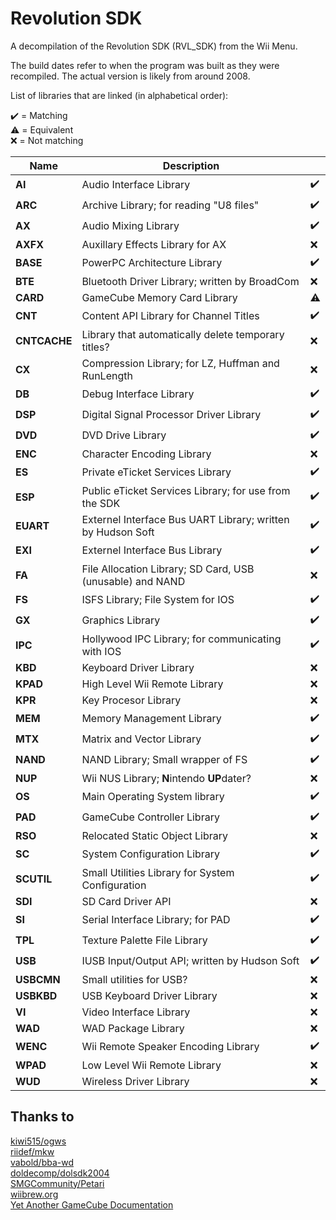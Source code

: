Revolution SDK
==============
A decompilation of the Revolution SDK (RVL_SDK) from the Wii Menu.  

The build dates refer to when the program was built as they were recompiled.
The actual version is likely from around 2008.

List of libraries that are linked (in alphabetical order):

✔️ = Matching  
⚠️ = Equivalent  
❌ = Not matching  

|     Name     |                          Description                        |    |
|--------------|-------------------------------------------------------------|----|
| **AI**       | Audio Interface Library                                     | ✔️ |
| **ARC**      | Archive Library; for reading "U8 files"                     | ✔️ |
| **AX**       | Audio Mixing Library                                        | ✔️ |
| **AXFX**     | Auxillary Effects Library for AX                            | ❌ |
| **BASE**     | PowerPC Architecture Library                                | ✔️ |
| **BTE**      | Bluetooth Driver Library; written by BroadCom               | ❌ |
| **CARD**     | GameCube Memory Card Library                                | ⚠️ |
| **CNT**      | Content API Library for Channel Titles                      | ✔️ |
| **CNTCACHE** | Library that automatically delete temporary titles?         | ❌ |
| **CX**       | Compression Library; for LZ, Huffman and RunLength          | ❌ |
| **DB**       | Debug Interface Library                                     | ✔️ |
| **DSP**      | Digital Signal Processor Driver Library                     | ✔️ |
| **DVD**      | DVD Drive Library                                           | ✔️ |
| **ENC**      | Character Encoding Library                                  | ❌ |
| **ES**       | Private eTicket Services Library                            | ✔️ |
| **ESP**      | Public eTicket Services Library; for use from the SDK       | ✔️ |
| **EUART**    | Externel Interface Bus UART Library; written by Hudson Soft | ✔️ |
| **EXI**      | Externel Interface Bus Library                              | ✔️ |
| **FA**       | File Allocation Library; SD Card, USB (unusable) and NAND   | ❌ |
| **FS**       | ISFS Library; File System for IOS                           | ✔️ |
| **GX**       | Graphics Library                                            | ✔️ |
| **IPC**      | Hollywood IPC Library; for communicating with IOS           | ✔️ |
| **KBD**      | Keyboard Driver Library                                     | ❌ |
| **KPAD**     | High Level Wii Remote Library                               | ❌ |
| **KPR**      | Key Procesor Library                                        | ❌ |
| **MEM**      | Memory Management Library                                   | ✔️ |
| **MTX**      | Matrix and Vector Library                                   | ✔️ |
| **NAND**     | NAND Library; Small wrapper of FS                           | ✔️ |
| **NUP**      | Wii NUS Library; **N**intendo **UP**dater?                  | ❌ |
| **OS**       | Main Operating System library                               | ✔️ |
| **PAD**      | GameCube Controller Library                                 | ✔️ |
| **RSO**      | Relocated Static Object Library                             | ❌ |
| **SC**       | System Configuration Library                                | ✔️ |
| **SCUTIL**   | Small Utilities Library for System Configuration            | ✔️ |
| **SDI**      | SD Card Driver API                                          | ❌ |
| **SI**       | Serial Interface Library; for PAD                           | ✔️ |
| **TPL**      | Texture Palette File Library                                | ✔️ |
| **USB**      | IUSB Input/Output API; written by Hudson Soft               | ✔️ |
| **USBCMN**   | Small utilities for USB?                                    | ❌ |
| **USBKBD**   | USB Keyboard Driver Library                                 | ❌ |
| **VI**       | Video Interface Library                                     | ❌ |
| **WAD**      | WAD Package Library                                         | ❌ |
| **WENC**     | Wii Remote Speaker Encoding Library                         | ✔️ |
| **WPAD**     | Low Level Wii Remote Library                                | ❌ |
| **WUD**      | Wireless Driver Library                                     | ❌ |

Thanks to
---------
[kiwi515/ogws](https://github.com/kiwi515/ogws)  
[riidef/mkw](https://github.com/riidefi/mkw)  
[vabold/bba-wd](https://github.com/vabold/bba-wd)  
[doldecomp/dolsdk2004](https://github.com/doldecomp/dolsdk2004)  
[SMGCommunity/Petari](https://github.com/SMGCommunity/Petari)  
[wiibrew.org](https://wiibrew.org)  
[Yet Another GameCube Documentation](https://www.gc-forever.com/yagcd)  
